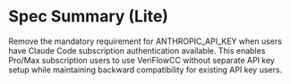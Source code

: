 # Spec Summary (Lite)

Remove the mandatory requirement for ANTHROPIC_API_KEY when users have Claude Code subscription authentication available. This enables Pro/Max subscription users to use VeriFlowCC without separate API key setup while maintaining backward compatibility for existing API key users.
